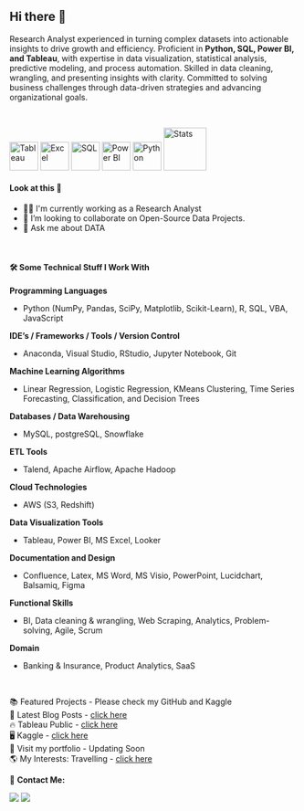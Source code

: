 ## Hi there 👋
Research Analyst experienced in turning complex datasets into actionable insights to drive growth and efficiency. Proficient in **Python, SQL, Power BI, and Tableau**, with expertise in data visualization, statistical analysis, predictive modeling, and process automation. Skilled in data cleaning, wrangling, and presenting insights with clarity. Committed to solving business challenges through data-driven strategies and advancing organizational goals. <br>

<br>

<img src="https://github.com/user-attachments/assets/17ceb7ca-21a1-413b-a381-ae2a41fbe62e" alt="Tableau" width="50"/> <img src="https://github.com/user-attachments/assets/8b0dfbaf-a58e-47f8-a45b-2dcd2ce5f8e6" alt="Excel" width="50"/> <img src="https://github.com/user-attachments/assets/d2cd9540-3a7b-458c-9884-66ede7c670de" alt="SQL" width="50"/> <img src="https://github.com/user-attachments/assets/cfff97de-4bb1-47be-95cb-fba8626ecc04" alt="Power BI" width="50"/> 
<img src="https://github.com/user-attachments/assets/6645a6ed-0f95-48d9-b265-874cfab0d1ed" alt="Python" width="50"/> <img src="https://github.com/user-attachments/assets/63a80349-2520-4deb-843c-ebb20b6e1d35" alt="Stats" width="75"/>


#### Look at this 👀

* 👨‍💻 I'm currently working as a Research Analyst
* 👯 I’m looking to collaborate on Open-Source Data Projects.
* 💬 Ask me about DATA

<br>

#### 🛠️ Some Technical Stuff I Work With 

**Programming Languages**

* Python (NumPy, Pandas, SciPy, Matplotlib, Scikit-Learn), R, SQL, VBA, JavaScript
  
**IDE’s / Frameworks / Tools / Version Control**

* Anaconda, Visual Studio, RStudio, Jupyter Notebook, Git
  
**Machine Learning Algorithms**

* Linear Regression, Logistic Regression, KMeans Clustering, Time Series Forecasting, Classification, and Decision Trees
  
**Databases / Data Warehousing**

* MySQL, postgreSQL, Snowflake
  
**ETL Tools**

* Talend, Apache Airflow, Apache Hadoop
  
**Cloud Technologies**

* AWS (S3, Redshift)
  
**Data Visualization Tools**

* Tableau, Power BI, MS Excel, Looker
  
**Documentation and Design**

* Confluence, Latex, MS Word, MS Visio, PowerPoint, Lucidchart, Balsamiq, Figma
  
**Functional Skills**

* BI, Data cleaning & wrangling, Web Scraping, Analytics, Problem-solving, Agile, Scrum 
  
**Domain**
  
* Banking & Insurance, Product Analytics, SaaS

<br>

📚 Featured Projects - Please check my GitHub and Kaggle
<br>
📔 Latest Blog Posts - [click here](https://medium.com/@sandeepsdfrance)
<br>
🔥 Tableau Public - [click here](https://public.tableau.com/app/profile/sandeep.sd)
<br>
🖥️ Kaggle - [click here](https://www.kaggle.com/sandeep1080)
<br>
🚀 Visit my portfolio - Updating Soon
<br>
🌎 My Interests: Travelling - [click here](https://unsplash.com/@sandeepsd)
<br>


📩 **Contact Me:**


<a href="mailto:sandeepsrinivasd@gmail.com"><img src="https://img.shields.io/badge/Gmail-D14836?style=for-the-badge&logo=gmail&logoColor=white"/></a>
<a href="https://www.linkedin.com/in/s-d-sandeep/"><img src="https://img.shields.io/badge/LinkedIn-0077B5?style=for-the-badge&logo=linkedin&logoColor=white"></img></a>
<br>


